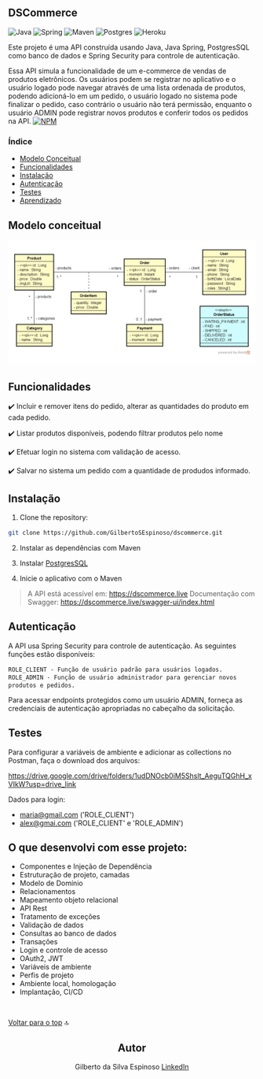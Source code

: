 ## DSCommerce

![Java](https://img.shields.io/badge/java-%23ED8B00.svg?style=for-the-badge&logo=openjdk&logoColor=white)
![Spring](https://img.shields.io/badge/spring-%236DB33F.svg?style=for-the-badge&logo=spring&logoColor=white)
![Maven](https://img.shields.io/static/v1?style=for-the-badge&message=Apache+Maven&color=C71A36&logo=Apache+Maven&logoColor=FFFFFF&label=)
![Postgres](https://img.shields.io/badge/postgres-%23316192.svg?style=for-the-badge&logo=postgresql&logoColor=white)
![Heroku](https://img.shields.io/static/v1?style=for-the-badge&message=Heroku&color=430098&logo=Heroku&logoColor=FFFFFF&label=)

Este projeto é uma API construída usando Java, Java Spring, PostgresSQL como banco de dados e Spring Security para controle de autenticação.

Essa API simula a funcionalidade de um e-commerce de vendas de produtos eletrônicos. Os usuários podem se registrar no aplicativo e o usuário logado pode navegar através de uma lista ordenada de produtos, podendo adicioná-lo em um pedido, o usuário logado no sistema pode finalizar o pedido, caso contrário o usuário não terá permissão, enquanto o usuário ADMIN pode registrar novos produtos e conferir todos os pedidos na API.
[![NPM](https://img.shields.io/npm/l/react)](https://github.com/GilbertoSEspinoso/dscommerce/blob/main/LICENSE)




### Índice 


- [Modelo Conceitual](#modelo-conceitual)
- [Funcionalidades](#funcionalidades)
- [Instalação](#instalação)
- [Autenticação](#autenticação)
- [Testes](#testes)
- [Aprendizado](#o-que-desenvolvi-com-esse-projeto)

## Modelo conceitual

![modelo](https://github.com/GilbertoSEspinoso/assets/blob/main/dsCommerce/modelo-conceitual.png?raw=true)

## Funcionalidades

✔️ Incluir e remover itens do pedido,  alterar as quantidades do produto em cada pedido.

✔️ Listar produtos disponíveis, podendo filtrar produtos pelo nome

✔️ Efetuar login no sistema com validação de acesso.

✔️ Salvar no sistema um pedido com a quantidade de produdos informado.


## Instalação

1. Clone the repository:

```bash
git clone https://github.com/GilbertoSEspinoso/dscommerce.git
```

2. Instalar as dependências com Maven

3. Instalar [PostgresSQL](https://www.postgresql.org/)

4. Inicie o aplicativo com o Maven

> A API está acessível em: https://dscommerce.live
> Documentação com Swagger: https://dscommerce.live/swagger-ui/index.html



## Autenticação
A API usa Spring Security para controle de autenticação. As seguintes funções estão disponíveis:

```
ROLE_CLIENT - Função de usuário padrão para usuários logados.
ROLE_ADMIN - Função de usuário administrador para gerenciar novos produtos e pedidos.
```
Para acessar endpoints protegidos como um usuário ADMIN, forneça as credenciais de autenticação apropriadas no cabeçalho da solicitação.

## Testes

Para configurar a variáveis de ambiente e adicionar as collections no Postman, faça o download dos arquivos: 

https://drive.google.com/drive/folders/1udDNOcb0iM5Shslt_AeguTQGhH_xVIkW?usp=drive_link

Dados para login:
  - maria@gmail.com ('ROLE_CLIENT')
  - alex@gmai.com ('ROLE_CLIENT' e 'ROLE_ADMIN')


## O que desenvolvi com esse projeto:
- Componentes e Injeção de Dependência
- Estruturação de projeto, camadas
- Modelo de Domínio
- Relacionamentos
- Mapeamento objeto relacional
- API Rest
- Tratamento de exceções
- Validação de dados
- Consultas ao banco de dados
- Transações
- Login e controle de acesso
- OAuth2, JWT
- Variáveis de ambiente
- Perfis de projeto
- Ambiente local, homologação
- Implantação, CI/CD

<br>

[Voltar para o top](#tópicos) 🔝

<h2 align='center'> Autor </h2>
<p align='center'>Gilberto da Silva Espinoso <a href="https://www.linkedin.com/in/gilbertoespns/">LinkedIn</a> </p>









